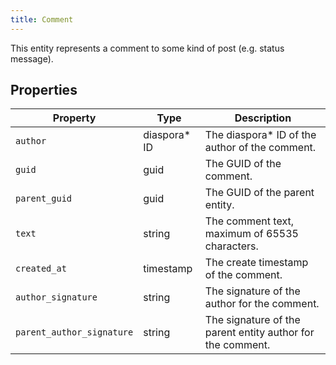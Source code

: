 ```yaml
---
title: Comment
---
```


This entity represents a comment to some kind of post (e.g. status message).

## Properties

| Property                  | Type          | Description                                                |
| ------------------------- | ------------- | ---------------------------------------------------------- |
| `author`                  | diaspora\* ID | The diaspora\* ID of the author of the comment.            |
| `guid`                    | guid          | The GUID of the comment.                                   |
| `parent_guid`             | guid          | The GUID of the parent entity.                             |
| `text`                    | string        | The comment text, maximum of 65535 characters.             |
| `created_at`              | timestamp     | The create timestamp of the comment.                       |
| `author_signature`        | string        | The signature of the author for the comment.               |
| `parent_author_signature` | string        | The signature of the parent entity author for the comment. |
